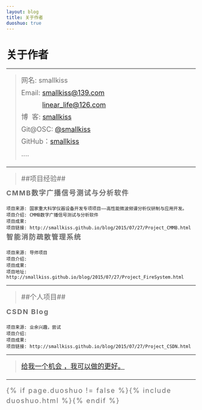 ```yaml
---
layout: blog
title: 关于作者
duoshuo: true
---
```


<style>
p {
    color: #6D6D6D;
    font-size: 18px;
    line-height: 1.5;
    letter-spacing: 2px;
    margin-top: -10px;
}
hr {
	margin-top: 0;
	margin-bottom: 25px;
}
blockquote p {
    line-height: 1.8;
    letter-spacing: 0px;
}
</style>


# 关于作者

<hr id="line"/>



> 网名: smallkiss   
> Email: <a href="mailto:smallkiss@139.com">smallkiss@139.com</a><br />
&nbsp;&nbsp;&nbsp;&nbsp;&nbsp;&nbsp;&nbsp;&nbsp;&nbsp;&nbsp;&nbsp;<a href="mailto:linear_life@126.com">linear_life@126.com</a>   
> 博&nbsp;&nbsp;客: <a href="http://smallkiss.github.io/">smallkiss</a>  
> Git@OSC: <a href="http://git.oschina.net/smallkiss">@smallkiss</a>  
> GitHub：[smallkiss](https://github.com/smallkiss)  
> ....

---

>##项目经验##

   **CMMB数字广播信号测试与分析软件**

	项目来源: 国家重大科学仪器设备开发专项项目——高性能微波频谱分析仪研制与应用开发。
	项目介绍: CMMB数字广播信号测试与分析软件
	项目成果:
	项目链接: http://smallkiss.github.io/blog/2015/07/27/Project_CMMB.html
	
   **智能消防疏散管理系统**

	项目来源: 导师项目
	项目介绍:
	项目成果:
	项目地址: http://smallkiss.github.io/blog/2015/07/27/Project_FireSystem.html
	
---

>##个人项目##

   **CSDN Blog**
   
	项目来源: 业余兴趣，尝试
	项目介绍: 
	项目成果: 
	项目链接: http://smallkiss.github.io/blog/2015/07/27/Project_CSDN.html
	
---

> [给我一个机会 ，我可以做的更好。](/)

---

{% if page.duoshuo != false %}{% include duoshuo.html %}{% endif %}